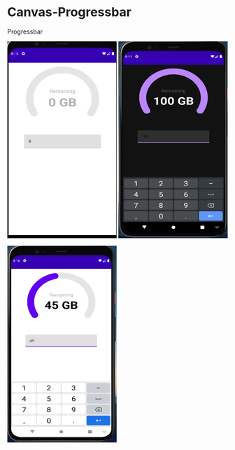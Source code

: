 # Canvas-Progressbar
Progressbar 


<img src ="images/1.png" height="450" width="250">          <img src ="images/3.png" height="450" width="250">

<img src ="images/2.png" height="450" width="250">
